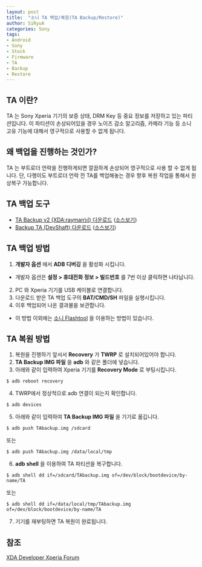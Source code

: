```yaml
---
layout: post
title:  "소니 TA 백업/복원(TA Backup/Restore)"
author: SiRyuA
categories: Sony
tags:
- Android
- Sony
- Stock
- Firmware
- TA
- Backup
- Restore
---
```


## TA 이란?
TA 는 Sony Xperia 기기의 보증 상태, DRM Key 등 중요 정보를 저장하고 있는 파티션입니다. 이 파티션이 손상되어있을 경우 노이즈 감소 알고리즘, 카메라 기능 등 소니 고유 기능에 대해서 영구적으로 사용할 수 없게 됩니다.


## 왜 백업을 진행하는 것인가?
TA 는 부트로더 언락을 진행하게되면 깔끔하게 손상되어 영구적으로 사용 할 수 없게 됩니다. 단, 다행이도 부트로더 언락 전 TA를 백업해놓는 경우 향후 복원 작업을 통해서 원상복구 가능합니다.


## TA 백업 도구
* [TA Backup v2 (XDA:rayman님) 다운로드](https://forum.xda-developers.com/crossdevice-dev/sony/universal-dirtycow-based-ta-backup-t3514236) ([소스보기](https://github.com/EnJens/backupTA))
* [Backup TA (DevShaft) 다운로드](https://github.com/DevShaft/Backup-TA/releases) ([소스보기](https://github.com/DevShaft/Backup-TA))


## TA 백업 방법
1. **개발자 옵션** 에서 **ADB 디버깅** 을 활성화 시킵니다.
 * 개발자 옵션은 **설정 > 휴대전화 정보 > 빌드번호** 를 7번 이상 클릭하면 나타납니다.
2. PC 와 Xperia 기기를 USB 케이블로 연결합니다.
3. 다운로드 받은 TA 백업 도구의 **BAT/CMD/SH** 파일을 실행시킵니다.
4. 이후 백업되어 나온 결과물을 보관합니다.

* 이 방법 이외에는 [소니 Flashtool](/sony/sony-flashtool.html) 을 이용하는 방법이 있습니다.


## TA 복원 방법
1. 복원을 진행하기 앞서서 **Recovery** 가 **TWRP** 로 설치되어있어야 합니다.
2. **TA Backup IMG 파일** 을 **adb** 와 같은 폴더에 넣습니다.
3. 아래와 같이 입력하여 Xperia 기기를 **Recovery Mode** 로 부팅시킵니다.
~~~~
$ adb reboot recovery
~~~~
4. TWRP에서 정상적으로 adb 연결이 되는지 확인합니다.
~~~~
$ adb devices
~~~~
5. 아래와 같이 입력하여 **TA Backup IMG 파일** 을 기기로 옮깁니다.
~~~~
$ adb push TAbackup.img /sdcard
~~~~
또는
~~~~
$ adb push TAbackup.img /data/local/tmp
~~~~
6. **adb shell** 을 이용하여 TA 파티션을 복구합니다.
~~~~
$ adb shell dd if=/sdcard/TAbackup.img of=/dev/block/bootdevice/by-name/TA
~~~~
또는
~~~~
$ adb shell dd if=/data/local/tmp/TAbackup.img of=/dev/block/bootdevice/by-name/TA
~~~~
7. 기기를 재부팅하면 TA 복원이 완료됩니다.


## 참조
[XDA Developer Xperia Forum](https://forum.xda-developers.com/crossdevice-dev/sony/universal-dirtycow-based-ta-backup-t3514236)
